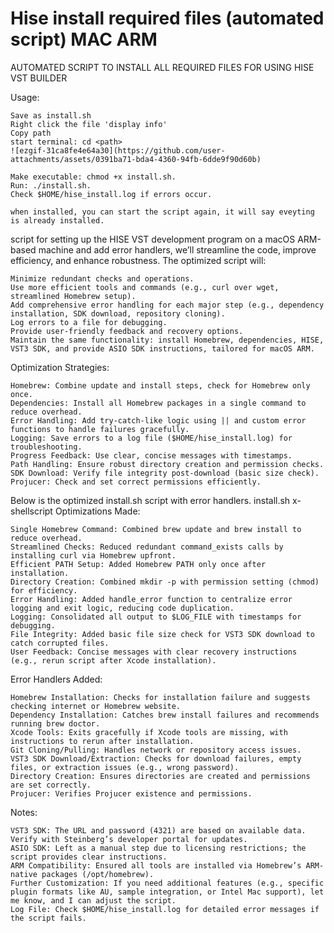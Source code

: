 # Hise install required files (automated script) MAC ARM
AUTOMATED SCRIPT TO INSTALL ALL REQUIRED FILES FOR USING HISE VST BUILDER


Usage:

    Save as install.sh
    Right click the file 'display info'
    Copy path
    start terminal: cd <path>
    ![ezgif-31ca8fe4e64a30](https://github.com/user-attachments/assets/0391ba71-bda4-4360-94fb-6dde9f90d60b)

    Make executable: chmod +x install.sh.
    Run: ./install.sh.
    Check $HOME/hise_install.log if errors occur.

    when installed, you can start the script again, it will say eveyting is already installed.


script for setting up the HISE VST development program on a macOS ARM-based machine and add error handlers, we’ll streamline the code, improve efficiency, and enhance robustness. The optimized script will:

    Minimize redundant checks and operations.
    Use more efficient tools and commands (e.g., curl over wget, streamlined Homebrew setup).
    Add comprehensive error handling for each major step (e.g., dependency installation, SDK download, repository cloning).
    Log errors to a file for debugging.
    Provide user-friendly feedback and recovery options.
    Maintain the same functionality: install Homebrew, dependencies, HISE, VST3 SDK, and provide ASIO SDK instructions, tailored for macOS ARM.

Optimization Strategies:

    Homebrew: Combine update and install steps, check for Homebrew only once.
    Dependencies: Install all Homebrew packages in a single command to reduce overhead.
    Error Handling: Add try-catch-like logic using || and custom error functions to handle failures gracefully.
    Logging: Save errors to a log file ($HOME/hise_install.log) for troubleshooting.
    Progress Feedback: Use clear, concise messages with timestamps.
    Path Handling: Ensure robust directory creation and permission checks.
    SDK Download: Verify file integrity post-download (basic size check).
    Projucer: Check and set correct permissions efficiently.

Below is the optimized install.sh script with error handlers.
install.sh
x-shellscript
Optimizations Made:

    Single Homebrew Command: Combined brew update and brew install to reduce overhead.
    Streamlined Checks: Reduced redundant command_exists calls by installing curl via Homebrew upfront.
    Efficient PATH Setup: Added Homebrew PATH only once after installation.
    Directory Creation: Combined mkdir -p with permission setting (chmod) for efficiency.
    Error Handling: Added handle_error function to centralize error logging and exit logic, reducing code duplication.
    Logging: Consolidated all output to $LOG_FILE with timestamps for debugging.
    File Integrity: Added basic file size check for VST3 SDK download to catch corrupted files.
    User Feedback: Concise messages with clear recovery instructions (e.g., rerun script after Xcode installation).

Error Handlers Added:

    Homebrew Installation: Checks for installation failure and suggests checking internet or Homebrew website.
    Dependency Installation: Catches brew install failures and recommends running brew doctor.
    Xcode Tools: Exits gracefully if Xcode tools are missing, with instructions to rerun after installation.
    Git Cloning/Pulling: Handles network or repository access issues.
    VST3 SDK Download/Extraction: Checks for download failures, empty files, or extraction issues (e.g., wrong password).
    Directory Creation: Ensures directories are created and permissions are set correctly.
    Projucer: Verifies Projucer existence and permissions.


Notes:

    VST3 SDK: The URL and password (4321) are based on available data. Verify with Steinberg’s developer portal for updates.
    ASIO SDK: Left as a manual step due to licensing restrictions; the script provides clear instructions.
    ARM Compatibility: Ensured all tools are installed via Homebrew’s ARM-native packages (/opt/homebrew).
    Further Customization: If you need additional features (e.g., specific plugin formats like AU, sample integration, or Intel Mac support), let me know, and I can adjust the script.
    Log File: Check $HOME/hise_install.log for detailed error messages if the script fails.

